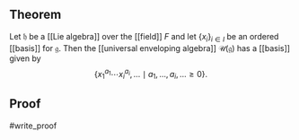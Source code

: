 ## Theorem
Let $\mathfrak h$ be a [[Lie algebra]] over the [[field]] $F$ and let $\{x_i\}_{i\in I}$ be an ordered [[basis]] for $\mathfrak g$. Then the [[universal enveloping algebra]] $\mathcal U(\mathfrak g)$ has a [[basis]] given by $$\{x_1^{a_1}\cdots x_{i}^{a_i},\dots \mid a_1,\dots, a_i,\dots \geq 0\}.$$
## Proof
#write_proof 